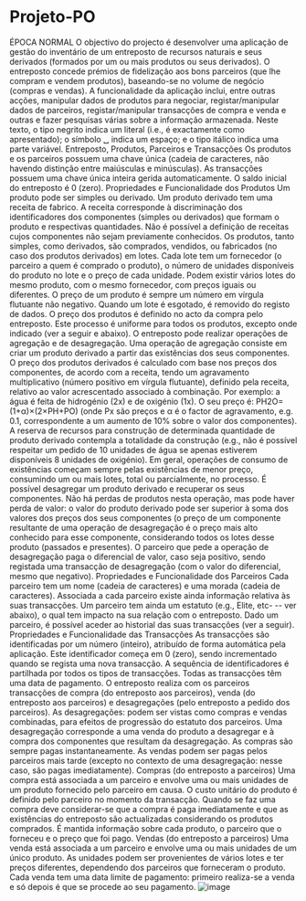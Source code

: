 # Projeto-PO
ÉPOCA NORMAL
O objectivo do projecto é desenvolver uma aplicação de gestão do inventário de um entreposto de recursos naturais e seus derivados (formados por um ou mais produtos ou seus derivados). O entreposto concede prémios de fidelização aos bons parceiros (que lhe compram e vendem produtos), baseando-se no volume de negócio (compras e vendas). A funcionalidade da aplicação inclui, entre outras acções, manipular dados de produtos para negociar, registar/manipular dados de parceiros, registar/manipular transacções de compra e venda e outras e fazer pesquisas várias sobre a informação armazenada.
Neste texto, o tipo negrito indica um literal (i.e., é exactamente como apresentado); o símbolo ␣ indica um espaço; e o tipo itálico indica uma parte variável.
Entreposto, Produtos, Parceiros e Transacções
Os produtos e os parceiros possuem uma chave única (cadeia de caracteres, não havendo distinção entre maiúsculas e minúsculas). As transacções possuem uma chave única inteira gerida automaticamente.
O saldo inicial do entreposto é 0 (zero).
Propriedades e Funcionalidade dos Produtos
Um produto pode ser simples ou derivado. Um produto derivado tem uma receita de fabrico. A receita corresponde à discriminação dos identificadores dos componentes (simples ou derivados) que formam o produto e respectivas quantidades. Não é possível a definição de receitas cujos componentes não sejam previamente conhecidos.
Os produtos, tanto simples, como derivados, são comprados, vendidos, ou fabricados (no caso dos produtos derivados) em lotes. Cada lote tem um fornecedor (o parceiro a quem é comprado o produto), o número de unidades disponíveis do produto no lote e o preço de cada unidade. Podem existir vários lotes do mesmo produto, com o mesmo fornecedor, com preços iguais ou diferentes. O preço de um produto é sempre um número em vírgula flutuante não negativo. Quando um lote é esgotado, é removido do registo de dados.
O preço dos produtos é definido no acto da compra pelo entreposto. Este processo é uniforme para todos os produtos, excepto onde indicado (ver a seguir e abaixo).
O entreposto pode realizar operações de agregação e de desagregação. Uma operação de agregação consiste em criar um produto derivado a partir das existências dos seus componentes. O preço dos produtos derivados é calculado com base nos preços dos componentes, de acordo com a receita, tendo um agravamento multiplicativo (número positivo em vírgula flutuante), definido pela receita, relativo ao valor acrescentado associado à combinação. Por exemplo: a água é feita de hidrogénio (2x) e de oxigénio (1x). O seu preço é: PH2O=(1+α)×(2×PH+PO) (onde Px são preços e α é o factor de agravamento, e.g. 0.1, correspondente a um aumento de 10% sobre o valor dos componentes). A reserva de recursos para construção de determinada quantidade de produto derivado contempla a totalidade da construção (e.g., não é possível respeitar um pedido de 10 unidades de água se apenas estiverem disponíveis 8 unidades de oxigénio). Em geral, operações de consumo de existências começam sempre pelas existências de menor preço, consumindo um ou mais lotes, total ou parcialmente, no processo.
É possível desagregar um produto derivado e recuperar os seus componentes. Não há perdas de produtos nesta operação, mas pode haver perda de valor: o valor do produto derivado pode ser superior à soma dos valores dos preços dos seus componentes (o preço de um componente resultante de uma operação de desagregação é o preço mais alto conhecido para esse componente, considerando todos os lotes desse produto (passados e presentes). O parceiro que pede a operação de desagregação paga o diferencial de valor, caso seja positivo, sendo registada uma transacção de desagregação (com o valor do diferencial, mesmo que negativo).
Propriedades e Funcionalidade dos Parceiros
Cada parceiro tem um nome (cadeia de caracteres) e uma morada (cadeia de caracteres). Associada a cada parceiro existe ainda informação relativa às suas transacções.
Um parceiro tem ainda um estatuto (e.g., Elite, etc- -- ver abaixo), o qual tem impacto na sua relação com o entreposto.
Dado um parceiro, é possível aceder ao historial das suas transacções (ver a seguir).
Propriedades e Funcionalidade das Transacções
As transacções são identificadas por um número (inteiro), atribuído de forma automática pela aplicação. Este identificador começa em 0 (zero), sendo incrementado quando se regista uma nova transacção. A sequência de identificadores é partilhada por todos os tipos de transacções. Todas as transacções têm uma data de pagamento.
O entreposto realiza com os parceiros transacções de compra (do entreposto aos parceiros), venda (do entreposto aos parceiros) e desagregações (pelo entreposto a pedido dos parceiros). As desagregações: podem ser vistas como compras e vendas combinadas, para efeitos de progressão do estatuto dos parceiros. Uma desagregação corresponde a uma venda do produto a desagregar e à compra dos componentes que resultam da desagregação.
As compras são sempre pagas instantaneamente. As vendas podem ser pagas pelos parceiros mais tarde (excepto no contexto de uma desagregação: nesse caso, são pagas imediatamente).
Compras (do entreposto a parceiros)
Uma compra está associada a um parceiro e envolve uma ou mais unidades de um produto fornecido pelo parceiro em causa. O custo unitário do produto é definido pelo parceiro no momento da transacção. Quando se faz uma compra deve considerar-se que a compra é paga imediatamente e que as existências do entreposto são actualizadas considerando os produtos comprados. É mantida informação sobre cada produto, o parceiro que o forneceu e o preço que foi pago.
Vendas (do entreposto a parceiros)
Uma venda está associada a um parceiro e envolve uma ou mais unidades de um único produto. As unidades podem ser provenientes de vários lotes e ter preços diferentes, dependendo dos parceiros que forneceram o produto. Cada venda tem uma data limite de pagamento: primeiro realiza-se a venda e só depois é que se procede ao seu pagamento.
![image](https://user-images.githubusercontent.com/96833703/188289180-a09dac7e-a7c2-4756-9500-e50bc48df908.png)
